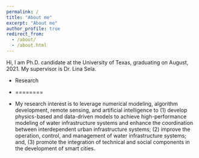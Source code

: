 ```yaml
---
permalink: /
title: "About me"
excerpt: "About me"
author_profile: true
redirect_from: 
  - /about/
  - /about.html
---
```


Hi, I am Ph.D. candidate at the University of Texas, graduating on August, 2021. My supervisor is Dr. Lina Sela.

- Research
- ========

- My research interest is to leverage numerical modeling, algorithm development, remote sensing,
and artificial intelligence to
(1) develop physics-based and data-driven models to achieve high-performance modeling of
water infrastructure systems and enhance the coordination between
interdependent urban infrastructure systems;
(2) improve the operation, control, and management of water infrastructure systems; and,
(3) promote the integration of technical and social components in the development of smart cities.



